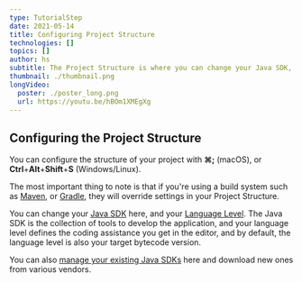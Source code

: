 ```yaml
---
type: TutorialStep
date: 2021-05-14
title: Configuring Project Structure
technologies: []
topics: []
author: hs
subtitle: The Project Structure is where you can change your Java SDK, Language Level and more
thumbnail: ./thumbnail.png
longVideo:
  poster: ./poster_long.png
  url: https://youtu.be/hBOm1XMEgXg
---
```


## Configuring the Project Structure
You can configure the structure of your project with **⌘;** (macOS), or **Ctrl**+**Alt**+**Shift**+**S** (Windows/Linux). 

The most important thing to note is that if you're using a build system such as [Maven](https://maven.apache.org/), or [Gradle](https://gradle.org/), they will override settings in your Project Structure. 

You can change your [Java SDK](https://www.jetbrains.com/help/idea/project-settings-and-structure.html?keymap=primary_windows#project-sdk) here, and your [Language Level](https://www.jetbrains.com/help/idea/project-settings-and-structure.html?keymap=primary_windows#language-level). The Java SDK is the collection of tools to develop the application, and your language level defines the coding assistance you get in the editor, and by default, the language level is also your target bytecode version. 

You can also [manage your existing Java SDKs](https://www.jetbrains.com/help/idea/sdk.html?keymap=primary_windows#define-sdk) here and download new ones from various vendors. 
